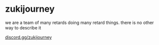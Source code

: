# zukijourney

we are a team of many retards doing many retard things. there is no other way to describe it

[discord.gg/zukijourney](https://discord.gg/zukijourney)
